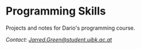 # Programming Skills
Projects and notes for Dario's programming course.

*Contact: Jarred.Green@student.uibk.ac.at*
